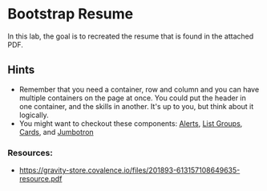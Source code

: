 # Bootstrap Resume
In this lab, the goal is to recreated the resume that is found in the attached PDF.

## Hints
 * Remember that you need a container, row and column and you can have multiple containers on the page at once. You could put the header in one container, and the skills in another. It's up to you, but think about it logically.
 * You might want to checkout these components: [Alerts](https://getbootstrap.com/docs/4.0/components/alerts/), [List Groups](https://getbootstrap.com/docs/4.0/components/list-group/), [Cards](https://getbootstrap.com/docs/4.0/components/card/), and [Jumbotron](https://getbootstrap.com/docs/4.0/components/jumbotron/)

### Resources:
 * https://gravity-store.covalence.io/files/201893-613157108649635-resource.pdf